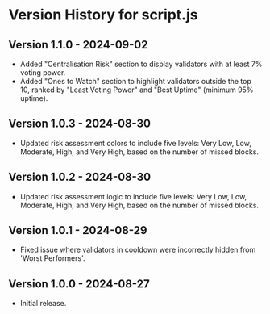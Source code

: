 # Version History for script.js

## Version 1.1.0 - 2024-09-02
- Added "Centralisation Risk" section to display validators with at least 7% voting power.
- Added "Ones to Watch" section to highlight validators outside the top 10, ranked by "Least Voting Power" and "Best Uptime" (minimum 95% uptime).

## Version 1.0.3 - 2024-08-30
- Updated risk assessment colors to include five levels: Very Low, Low, Moderate, High, and Very High, based on the number of missed blocks.

## Version 1.0.2 - 2024-08-30
- Updated risk assessment logic to include five levels: Very Low, Low, Moderate, High, and Very High, based on the number of missed blocks.

## Version 1.0.1 - 2024-08-29
- Fixed issue where validators in cooldown were incorrectly hidden from 'Worst Performers'.

## Version 1.0.0 - 2024-08-27
- Initial release.
